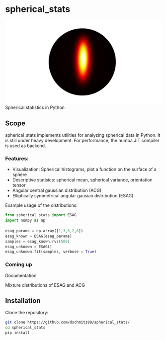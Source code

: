 # spherical_stats
![alt text](https://github.com/dschmitz89/spherical_stats/blob/master/Logo_crop.png "")Spherical statistics in Python

## Scope
spherical_stats implements utilities for analyzing spherical data in Python. It is still under heavy development. For performance, the numba JIT compiler is used as backend.

### Features:


* Visualization: Spherical histograms, plot a function on the surface of a sphere 
* Descriptive statisics: spherical mean, spherical variance, orientation tensor
* Angular central gaussian distribution (ACG)
* Elliptically symmetrical angular gausian distribution (ESAG)

Example usage of the distributions:

```python
from spherical_stats import ESAG
import numpy as np

esag_params = np.array([1,3,5,2,6])
esag_known = ESAG(esag_params)
samples = esag_known.rvs(500)
esag_unknown = ESAG()
esag_unknown.fit(samples, verbose = True)
```

### Coming up

Documentation

Mixture distributions of ESAG and ACG

## Installation
Clone the repository:
```bash
git clone https://github.com/dschmitz89/spherical_stats/
cd spherical_stats
pip install .
```
